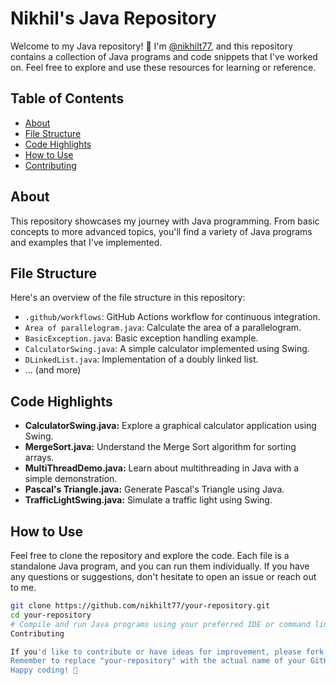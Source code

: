 # Nikhil's Java Repository

Welcome to my Java repository! 👋 I'm [@nikhilt77](https://github.com/nikhilt77), and this repository contains a collection of Java programs and code snippets that I've worked on. Feel free to explore and use these resources for learning or reference.

## Table of Contents
- [About](#about)
- [File Structure](#file-structure)
- [Code Highlights](#code-highlights)
- [How to Use](#how-to-use)
- [Contributing](#contributing)

## About
This repository showcases my journey with Java programming. From basic concepts to more advanced topics, you'll find a variety of Java programs and examples that I've implemented.

## File Structure
Here's an overview of the file structure in this repository:

- `.github/workflows`: GitHub Actions workflow for continuous integration.
- `Area of parallelogram.java`: Calculate the area of a parallelogram.
- `BasicException.java`: Basic exception handling example.
- `CalculatorSwing.java`: A simple calculator implemented using Swing.
- `DLinkedList.java`: Implementation of a doubly linked list.
- ... (and more)

## Code Highlights
- **CalculatorSwing.java:** Explore a graphical calculator application using Swing.
- **MergeSort.java:** Understand the Merge Sort algorithm for sorting arrays.
- **MultiThreadDemo.java:** Learn about multithreading in Java with a simple demonstration.
- **Pascal's Triangle.java:** Generate Pascal's Triangle using Java.
- **TrafficLightSwing.java:** Simulate a traffic light using Swing.

## How to Use
Feel free to clone the repository and explore the code. Each file is a standalone Java program, and you can run them individually. If you have any questions or suggestions, don't hesitate to open an issue or reach out to me.

```bash
git clone https://github.com/nikhilt77/your-repository.git
cd your-repository
# Compile and run Java programs using your preferred IDE or command line
Contributing

If you'd like to contribute or have ideas for improvement, please fork the repository and create a pull request. I appreciate any feedback or collaboration!
Remember to replace "your-repository" with the actual name of your GitHub repository. 
Happy coding! 🚀


